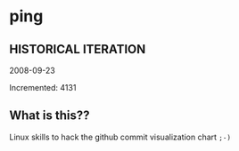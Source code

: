 # ping

## HISTORICAL ITERATION
2008-09-23

Incremented: 4131

## What is this?? 
Linux skills to hack the github commit visualization chart `;-)`
